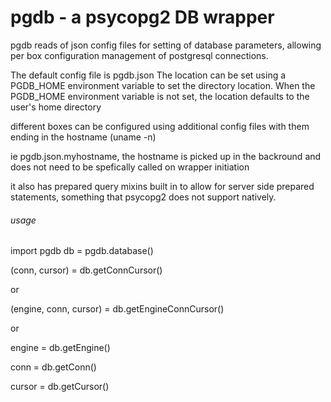 # pgdb - a psycopg2 DB wrapper
pgdb reads of json config files for setting of database parameters, allowing per box configuration management of postgresql connections. 

The default config file is pgdb.json
The location can be set using a PGDB_HOME environment variable to set the directory location.  When the PGDB_HOME environment variable is not set, the location defaults to the user's home directory

different boxes can be configured using additional config files with them ending in the hostname (uname -n)

ie pgdb.json.myhostname, the hostname is picked up in the backround and does not need to be spefically called on wrapper initiation

it also has prepared query mixins built in to allow for server side prepared statements, something that psycopg2 does not support natively.
###### usage
import pgdb
db = pgdb.database()

(conn, cursor) = db.getConnCursor()

or

(engine, conn, cursor) = db.getEngineConnCursor()

or

engine = db.getEngine()

conn = db.getConn()

cursor = db.getCursor()
